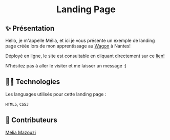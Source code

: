 <h1 align="center">Landing Page</h1>

## ✨ Présentation

Hello, je m'appelle Mélia, et ici je vous présente un exemple de landing page créée lors de mon apprentissage au <a href="https://www.lewagon.com/fr" target="_blank">Wagon</a> à Nantes! 

Déployé en ligne, le site est consultable en cliquant directement sur ce <a href="https://meliamzz.github.io/landing/" target="_blank">lien!</a>

 N'hésitez pas à aller le visiter et me laisser un message :)

## 👩‍💻 Technologies

Les languages utilisés pour cette landing page : 

`HTML5`, `CSS3`

## 👥 Contributeurs

<a href="https://github.com/meliamzz" target="_blank">Mélia Mazouzi</a>
